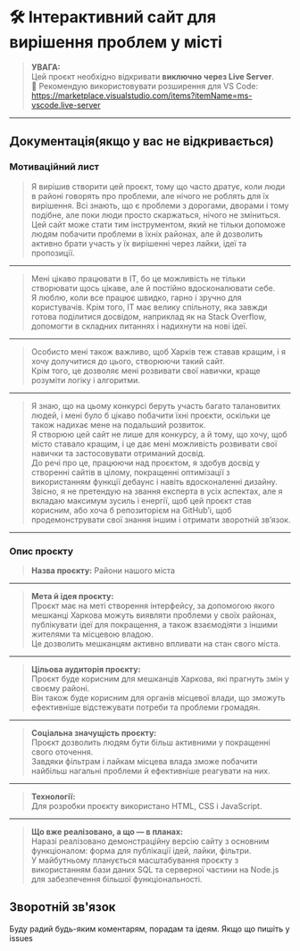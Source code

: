# 🛠️ Інтерактивний сайт для вирішення проблем у місті

> **УВАГА:**  
> Цей проєкт необхідно відкривати **виключно через Live Server**.  
> 📎 Рекомендую використовувати розширення для VS Code:  
> https://marketplace.visualstudio.com/items?itemName=ms-vscode.live-server

---

## Документація(якщо у вас не відкривається)

### Мотиваційний лист

> Я вирішив створити цей проєкт, тому що часто дратує, коли люди в районі говорять про проблеми, але нічого не роблять для їх вирішення. Всі знають, що є проблеми з дорогами, дворами і тому подібне, але поки люди просто скаржаться, нічого не зміниться.  
> Цей сайт може стати тим інструментом, який не тільки допоможе людям побачити проблеми в їхніх районах, але й дозволить активно брати участь у їх вирішенні через лайки, ідеї та пропозиції.

---

> Мені цікаво працювати в ІТ, бо це можливість не тільки створювати щось цікаве, але й постійно вдосконалювати себе.  
> Я люблю, коли все працює швидко, гарно і зручно для користувачів. Крім того, ІТ має велику спільноту, яка завжди готова поділитися досвідом, наприклад як на Stack Overflow, допомогти в складних питаннях і надихнути на нові ідеї.

---

> Особисто мені також важливо, щоб Харків теж ставав кращим, і я хочу долучитися до цього, створюючи такий сайт.  
> Крім того, це дозволяє мені розвивати свої навички, краще розуміти логіку і алгоритми.

---

> Я знаю, що на цьому конкурсі беруть участь багато талановитих людей, і мені було б цікаво побачити їхні проєкти, оскільки це також надихає мене на подальший розвиток.  
> Я створюю цей сайт не лише для конкурсу, а й тому, що хочу, щоб місто ставало кращим, і це дає мені можливість розвивати свої навички та застосовувати отриманий досвід.  
> До речі про це, працюючи над проєктом, я здобув досвід у створенні сайтів в цілому, покращенні оптимізації з використанням функції дебаунс і навіть вдосконаленні дизайну.  
> Звісно, я не претендую на звання експерта в усіх аспектах, але я вкладаю максимум зусиль і енергії, щоб цей проєкт став корисним, або хоча б репозиторієм на GitHub’і, щоб продемонструвати свої знання іншим і отримати зворотній зв’язок.
---

### Опис проєкту

> **Назва проєкту:** Райони нашого міста

---

> **Мета й ідея проєкту:**  
> Проєкт має на меті створення інтерфейсу, за допомогою якого мешканці Харкова можуть виявляти проблеми у своїх районах, публікувати ідеї для покращення, а також взаємодіяти з іншими жителями та місцевою владою.  
> Це дозволить мешканцям активно впливати на стан свого міста.

---

> **Цільова аудиторія проєкту:**  
> Проєкт буде корисним для мешканців Харкова, які прагнуть змін у своєму районі.  
> Він також буде корисним для органів місцевої влади, що зможуть ефективніше відстежувати потреби та проблеми громадян.

---

> **Соціальна значущість проєкту:**  
> Проєкт дозволить людям бути більш активними у покращенні свого оточення.  
> Завдяки фільтрам і лайкам місцева влада зможе побачити найбільш нагальні проблеми й ефективніше реагувати на них.

---

> **Технології:**  
> Для розробки проєкту використано HTML, CSS і JavaScript.

---

> **Що вже реалізовано, а що — в планах:**  
> Наразі реалізовано демонстраційну версію сайту з основним функціоналом: форма для публікації ідей, лайки, фільтри.  
> У майбутньому планується масштабування проєкту з використанням бази даних SQL та серверної частини на Node.js для забезпечення більшої функціональності.


## Зворотній зв'язок

Буду радий будь-яким коментарям, порадам та ідеям. Якщо що пишіть у issues

